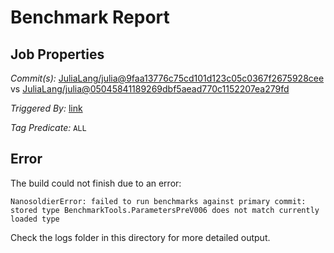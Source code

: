 # Benchmark Report

## Job Properties

*Commit(s):* [JuliaLang/julia@9faa13776c75cd101d123c05c0367f2675928cee](https://github.com/JuliaLang/julia/commit/9faa13776c75cd101d123c05c0367f2675928cee) vs [JuliaLang/julia@05045841189269dbf5aead770c1152207ea279fd](https://github.com/JuliaLang/julia/commit/05045841189269dbf5aead770c1152207ea279fd)

*Triggered By:* [link](https://github.com/JuliaLang/julia/pull/24113)

*Tag Predicate:* `ALL`

## Error

The build could not finish due to an error:

```
NanosoldierError: failed to run benchmarks against primary commit: stored type BenchmarkTools.ParametersPreV006 does not match currently loaded type
```

Check the logs folder in this directory for more detailed output.

